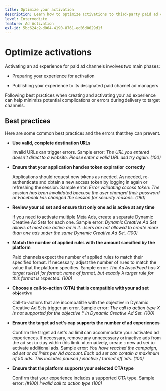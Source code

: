```yaml
---
title: Optimize your activation
description: Learn how to optimize activations to third-party paid ad channels.
level: Intermediate
feature: Ad Activation
exl-id: 5bc624c2-d064-4190-8761-ed05d0629d1f
---
```

# Optimize activations

Activating an ad experience for paid ad channels involves two main phases:

* Preparing your experience for activation

* Publishing your experience to its designated paid channel ad managers

Following best practices when creating and activating your ad experience can help minimize potential complications or errors during delivery to target channels.

## Best practices

Here are some common best practices and the errors that they can prevent.

* **Use valid, complete destination URLs**

   Invalid URLs can trigger errors. Sample error: _The URL you entered doesn't direct to a website. Please enter a valid URL and try again. (100)_

* **Ensure that your application handles token expiration correctly**

   Applications should request new tokens as needed. As needed, re-authenticate and obtain a new access token by logging in again or refreshing the session. Sample error: _Error validating access token: The session has been invalidated because the user changed their password or Facebook has changed the session for security reasons. (190)_

* **Review your ad set and ensure that only one ad is active at any time**

   If you need to activate multiple Meta Ads, create a separate Dynamic Creative Ad Sets for each one. Sample error: _Dynamic Creative Ad Set allows at most one active ad in it. Users are not allowed to create more than one ads under the same Dynamic Creative Ad Set. (100)_

* **Match the number of applied rules with the amount specified by the platform**

   Paid channels expect the number of applied rules to match their specified format.  If necessary, adjust the number of rules to match the value that the platform specifies. Sample error: _The Ad AssetFeed has X target rule(s) for format: name of format, but exactly X target rule for this format is expected. (100)_

* **Choose a call-to-action (CTA) that is compatible with your ad set objective**

   Call-to-actions that are incompatible with the objective in Dynamic Creative Ad Sets trigger an error. Sample error: _The call to action type X is not supported for the objective Y in Dynamic Creative Ad Set. (100)_

* **Ensure the target ad set's cap supports the number of ad experiences**

   Confirm the target ad set's ad limit can accommodate your activated ad experiences. If necessary, remove any unnecessary or inactive ads from the ad set to stay within this limit. Alternatively, create a new ad set to activate additional ads. Sample error: _You have reached the campaign, ad set or ad limits per Ad account. Each ad set can contain a maximum of 50 ads. This includes paused / inactive / turned off ads. (100)_

* **Ensure that the platform supports your selected CTA type**

   Confirm that your experience includes a supported CTA type. Sample error: _(#100) Invalid call to action type (100)_
